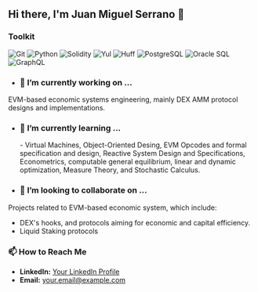 ## Hi there, I'm Juan Miguel Serrano 👋
<h3>Toolkit</h3>
<p>
  <img alt="Git" src="https://img.shields.io/badge/-Git-F05032?style=flat-square&logo=git&logoColor=white" />
  <img alt="Python" src="https://img.shields.io/badge/-Python-3776AB?style=flat-square&logo=python&logoColor=white" />
  <img alt="Solidity" src="https://img.shields.io/badge/-Solidity-363636?style=flat-square&logo=solidity&logoColor=white" />
  <img alt="Yul" src="https://img.shields.io/badge/-Yul-000000?style=flat-square&logo=ethereum&logoColor=white" />
  <img alt="Huff" src="https://img.shields.io/badge/-Huff-000000?style=flat-square&logo=ethereum&logoColor=white" />
  <img alt="PostgreSQL" src="https://img.shields.io/badge/-PostgreSQL-336791?style=flat-square&logo=postgresql&logoColor=white" />
  <img alt="Oracle SQL" src="https://img.shields.io/badge/-Oracle%20SQL-F80000?style=flat-square&logo=oracle&logoColor=white" />
   <img alt="GraphQL" src="https://img.shields.io/badge/-GraphQL-E10098?style=flat-square&logo=graphql&logoColor=white" />
</p>

- <h3>🔭 I’m currently working on ...</h3>

EVM-based economic systems engineering, mainly DEX AMM protocol designs and implementations.
- <h3>🌱 I’m currently learning ...</h3>
  - Virtual Machines, Object-Oriented Desing, EVM Opcodes and formal specification and design, Reactive System Design and Specifications, Econometrics, computable general equilibrium, linear and dynamic optimization, Measure Theory, and Stochastic Calculus.
- <h3>👯 I’m looking to collaborate on ...</h3>
Projects related to EVM-based economic system, which include:
  - DEX's hooks, and protocols aiming for economic and capital efficiency.
  - Liquid Staking protocols
<h3>📫 How to Reach Me</h3>
<ul>
  <li><strong>LinkedIn:</strong> <a href="https://www.linkedin.com/in/juan-miguel-serrano-barrera-56899b1a5/" target="_blank">Your LinkedIn Profile</a></li>
  <li><strong>Email:</strong> <a href="mailto:jmsbpp@hotmail.es">your.email@example.com</a></li>
</ul>
<!--
**JMSBPP/JMSBPP** is a ✨ _special_ ✨ repository because its `README.md` (this file) appears on your GitHub profile.


